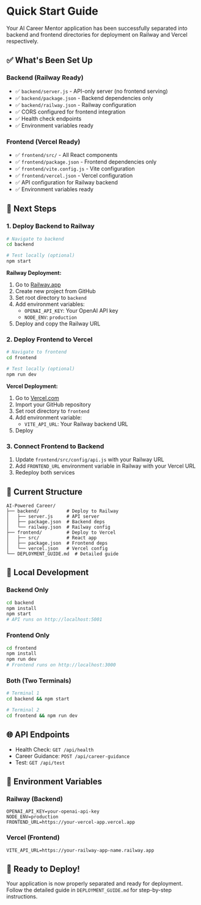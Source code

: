 # Quick Start Guide

Your AI Career Mentor application has been successfully separated into backend and frontend directories for deployment on Railway and Vercel respectively.

## ✅ What's Been Set Up

### Backend (Railway Ready)
- ✅ `backend/server.js` - API-only server (no frontend serving)
- ✅ `backend/package.json` - Backend dependencies only
- ✅ `backend/railway.json` - Railway configuration
- ✅ CORS configured for frontend integration
- ✅ Health check endpoints
- ✅ Environment variables ready

### Frontend (Vercel Ready)
- ✅ `frontend/src/` - All React components
- ✅ `frontend/package.json` - Frontend dependencies only
- ✅ `frontend/vite.config.js` - Vite configuration
- ✅ `frontend/vercel.json` - Vercel configuration
- ✅ API configuration for Railway backend
- ✅ Environment variables ready

## 🚀 Next Steps

### 1. Deploy Backend to Railway
```bash
# Navigate to backend
cd backend

# Test locally (optional)
npm start
```

**Railway Deployment:**
1. Go to [Railway.app](https://railway.app)
2. Create new project from GitHub
3. Set root directory to `backend`
4. Add environment variables:
   - `OPENAI_API_KEY`: Your OpenAI API key
   - `NODE_ENV`: `production`
5. Deploy and copy the Railway URL

### 2. Deploy Frontend to Vercel
```bash
# Navigate to frontend
cd frontend

# Test locally (optional)
npm run dev
```

**Vercel Deployment:**
1. Go to [Vercel.com](https://vercel.com)
2. Import your GitHub repository
3. Set root directory to `frontend`
4. Add environment variable:
   - `VITE_API_URL`: Your Railway backend URL
5. Deploy

### 3. Connect Frontend to Backend
1. Update `frontend/src/config/api.js` with your Railway URL
2. Add `FRONTEND_URL` environment variable in Railway with your Vercel URL
3. Redeploy both services

## 📁 Current Structure
```
AI-Powered Career/
├── backend/          # Deploy to Railway
│   ├── server.js     # API server
│   ├── package.json  # Backend deps
│   └── railway.json  # Railway config
├── frontend/         # Deploy to Vercel
│   ├── src/          # React app
│   ├── package.json  # Frontend deps
│   └── vercel.json   # Vercel config
└── DEPLOYMENT_GUIDE.md  # Detailed guide
```

## 🔧 Local Development

### Backend Only
```bash
cd backend
npm install
npm start
# API runs on http://localhost:5001
```

### Frontend Only
```bash
cd frontend
npm install
npm run dev
# Frontend runs on http://localhost:3000
```

### Both (Two Terminals)
```bash
# Terminal 1
cd backend && npm start

# Terminal 2
cd frontend && npm run dev
```

## 🌐 API Endpoints
- Health Check: `GET /api/health`
- Career Guidance: `POST /api/career-guidance`
- Test: `GET /api/test`

## 📝 Environment Variables

### Railway (Backend)
```env
OPENAI_API_KEY=your-openai-api-key
NODE_ENV=production
FRONTEND_URL=https://your-vercel-app.vercel.app
```

### Vercel (Frontend)
```env
VITE_API_URL=https://your-railway-app-name.railway.app
```

## 🎯 Ready to Deploy!

Your application is now properly separated and ready for deployment. Follow the detailed guide in `DEPLOYMENT_GUIDE.md` for step-by-step instructions. 